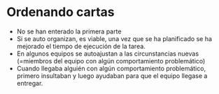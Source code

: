Ordenando cartas
======
* No se han enterado la primera parte
* Si se auto organizan, es viable, una vez que se ha planificado se ha mejorado el tiempo de ejecución de la tarea.
* En algunos equipos se autoajustan a las circunstancias nuevas (=miembros del equipo con algún comportamiento problemático)
* Cuando llegaba alguién con algún comportamiento problemático, primero insultaban y luego ayudaban para que el equipo llegase a entregar.
